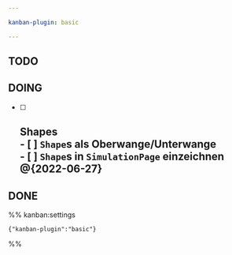 ```yaml
---

kanban-plugin: basic

---
```


## TODO



## DOING

- [ ] ## Shapes<br>- [ ] `Shape`s als Oberwange/Unterwange<br>- [ ] `Shape`s in `SimulationPage` einzeichnen<br>@{2022-06-27}


## DONE





%% kanban:settings
```
{"kanban-plugin":"basic"}
```
%%
